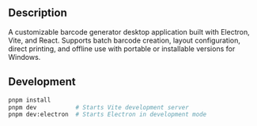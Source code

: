 ## Description

A customizable barcode generator desktop application built with Electron, Vite, and React. Supports batch barcode creation, layout configuration, direct printing, and offline use with portable or installable versions for Windows.

## Development

```bash
pnpm install
pnpm dev           # Starts Vite development server
pnpm dev:electron  # Starts Electron in development mode
